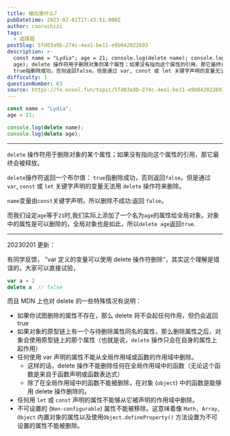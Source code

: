 ```yaml
---
title: 输出是什么?
pubDatetime: 2023-02-01T17:43:51.000Z
author: caorushizi
tags:
  - 选择题
postSlug: 5fd03a9b-274c-4ea1-be11-e9b042022693
description: >-
  const name = "Lydia"; age = 21; console.log(delete name); console.log(delete
  age); delete 操作符用于删除对象的某个属性；如果没有指向这个属性的引用，那它最终会被释放。 delete操作符返回一个布尔值：
  true指删除成功，否则返回false。但是通过 var, const 或 let 关键字声明的变量无法用
difficulty: 1
questionNumber: 63
source: https://fe.ecool.fun/topic/5fd03a9b-274c-4ea1-be11-e9b042022693
---
```


```javascript
const name = "Lydia";
age = 21;

console.log(delete name);
console.log(delete age);
```

---

`delete` 操作符用于删除对象的某个属性；如果没有指向这个属性的引用，那它最终会被释放。

`delete`操作符返回一个布尔值： `true`指删除成功，否则返回`false`。但是通过 `var`, `const` 或 `let` 关键字声明的变量无法用 `delete` 操作符来删除。

`name`变量由`const`关键字声明，所以删除不成功:返回 `false`。

而我们设定`age`等于`21`时,我们实际上添加了一个名为`age`的属性给全局对象。对象中的属性是可以删除的，全局对象也是如此，所以`delete age`返回`true`.

----

20230201 更新：

有同学反馈， ”var 定义的变量可以使用 delete 操作符删除“，其实这个理解是错误的，大家可以直接试验，

```js
var a = 2
delete a  // false
```

而且 MDN 上也对 delete 的一些特殊情况有说明：

* 如果你试图删除的属性不存在，那么 delete 将不会起任何作用，但仍会返回 true
* 如果对象的原型链上有一个与待删除属性同名的属性，那么删除属性之后，对象会使用原型链上的那个属性（也就是说，`delete` 操作只会在自身的属性上起作用）
* 任何使用 var 声明的属性不能从全局作用域或函数的作用域中删除。
	* 这样的话，delete 操作不能删除任何在全局作用域中的函数（无论这个函数是来自于函数声明或函数表达式）
	* 除了在全局作用域中的函数不能被删除，在对象 (`object`) 中的函数是能够用 delete 操作删除的。
* 任何用 `let` 或 `const` 声明的属性不能够从它被声明的作用域中删除。
* 不可设置的 (`Non-configurable`) 属性不能被移除。这意味着像 `Math, Array, Object` 内置对象的属性以及使用`Object.defineProperty()` 方法设置为不可设置的属性不能被删除。
